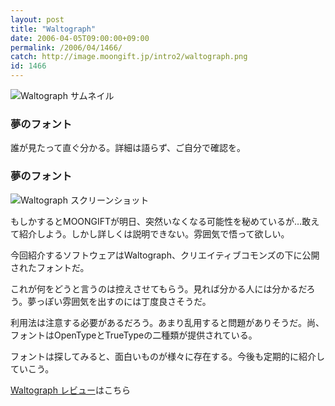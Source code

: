 ```yaml
---
layout: post
title: "Waltograph"
date: 2006-04-05T09:00:00+09:00
permalink: /2006/04/1466/
catch: http://image.moongift.jp/intro2/waltograph.png
id: 1466
---
```

 ![Waltograph サムネイル](http://image.moongift.jp/intro2/waltograph.t.png "Waltograph サムネイル")
  

### 夢のフォント
  
誰が見たって直ぐ分かる。詳細は語らず、ご自分で確認を。  
<!--more-->  

### 夢のフォント
  

![Waltograph スクリーンショット](http://image.moongift.jp/intro2/waltograph.png "Waltograph スクリーンショット")

  

もしかするとMOONGIFTが明日、突然いなくなる可能性を秘めているが…敢えて紹介しよう。しかし詳しくは説明できない。雰囲気で悟って欲しい。

  

今回紹介するソフトウェアはWaltograph、クリエイティブコモンズの下に公開されたフォントだ。

  

これが何をどうと言うのは控えさせてもらう。見れば分かる人には分かるだろう。夢っぽい雰囲気を出すのには丁度良さそうだ。

  

利用法は注意する必要があるだろう。あまり乱用すると問題がありそうだ。尚、フォントはOpenTypeとTrueTypeの二種類が提供されている。

  

フォントは探してみると、面白いものが様々に存在する。今後も定期的に紹介していこう。

  

[Waltograph レビュー](http://oss.moongift.jp/review/i-1470.html)はこちら

